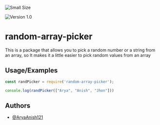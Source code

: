 
![Small Size](https://img.shields.io/badge/size-799B-green)

![Version 1.0](https://img.shields.io/badge/version-v1.0.0-blue)

  
# random-array-picker

This is a package that allows you to pick a random number or a string from an array, so It makes it a little easier to pick random values from an array
## Usage/Examples

```javascript
const randPicker = require('random-array-picker');

console.log(randPicker(["Arya", "Anish", "Jhon"]))
```

  
## Authors

- [@AryaAnish121](https://www.github.com/AryaAnish121)

  